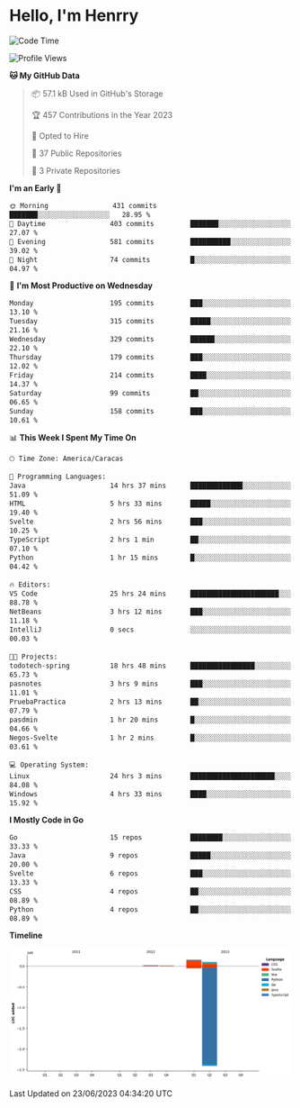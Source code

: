 # Hello, I'm Henrry

<!--START_SECTION:waka-->
![Code Time](http://img.shields.io/badge/Code%20Time-722%20hrs%2041%20mins-blue)

![Profile Views](http://img.shields.io/badge/Profile%20Views-48-blue)

**🐱 My GitHub Data** 

> 📦 57.1 kB Used in GitHub's Storage 
 > 
> 🏆 457 Contributions in the Year 2023
 > 
> 💼 Opted to Hire
 > 
> 📜 37 Public Repositories 
 > 
> 🔑 3 Private Repositories 
 > 
**I'm an Early 🐤** 

```text
🌞 Morning                431 commits         ███████░░░░░░░░░░░░░░░░░░   28.95 % 
🌆 Daytime                403 commits         ███████░░░░░░░░░░░░░░░░░░   27.07 % 
🌃 Evening                581 commits         ██████████░░░░░░░░░░░░░░░   39.02 % 
🌙 Night                  74 commits          █░░░░░░░░░░░░░░░░░░░░░░░░   04.97 % 
```
📅 **I'm Most Productive on Wednesday** 

```text
Monday                   195 commits         ███░░░░░░░░░░░░░░░░░░░░░░   13.10 % 
Tuesday                  315 commits         █████░░░░░░░░░░░░░░░░░░░░   21.16 % 
Wednesday                329 commits         ██████░░░░░░░░░░░░░░░░░░░   22.10 % 
Thursday                 179 commits         ███░░░░░░░░░░░░░░░░░░░░░░   12.02 % 
Friday                   214 commits         ████░░░░░░░░░░░░░░░░░░░░░   14.37 % 
Saturday                 99 commits          ██░░░░░░░░░░░░░░░░░░░░░░░   06.65 % 
Sunday                   158 commits         ███░░░░░░░░░░░░░░░░░░░░░░   10.61 % 
```


📊 **This Week I Spent My Time On** 

```text
🕑︎ Time Zone: America/Caracas

💬 Programming Languages: 
Java                     14 hrs 37 mins      █████████████░░░░░░░░░░░░   51.09 % 
HTML                     5 hrs 33 mins       █████░░░░░░░░░░░░░░░░░░░░   19.40 % 
Svelte                   2 hrs 56 mins       ███░░░░░░░░░░░░░░░░░░░░░░   10.25 % 
TypeScript               2 hrs 1 min         ██░░░░░░░░░░░░░░░░░░░░░░░   07.10 % 
Python                   1 hr 15 mins        █░░░░░░░░░░░░░░░░░░░░░░░░   04.42 % 

🔥 Editors: 
VS Code                  25 hrs 24 mins      ██████████████████████░░░   88.78 % 
NetBeans                 3 hrs 12 mins       ███░░░░░░░░░░░░░░░░░░░░░░   11.18 % 
IntelliJ                 0 secs              ░░░░░░░░░░░░░░░░░░░░░░░░░   00.03 % 

🐱‍💻 Projects: 
todotech-spring          18 hrs 48 mins      ████████████████░░░░░░░░░   65.73 % 
pasnotes                 3 hrs 9 mins        ███░░░░░░░░░░░░░░░░░░░░░░   11.01 % 
PruebaPractica           2 hrs 13 mins       ██░░░░░░░░░░░░░░░░░░░░░░░   07.79 % 
pasdmin                  1 hr 20 mins        █░░░░░░░░░░░░░░░░░░░░░░░░   04.66 % 
Negos-Svelte             1 hr 2 mins         █░░░░░░░░░░░░░░░░░░░░░░░░   03.61 % 

💻 Operating System: 
Linux                    24 hrs 3 mins       █████████████████████░░░░   84.08 % 
Windows                  4 hrs 33 mins       ████░░░░░░░░░░░░░░░░░░░░░   15.92 % 
```

**I Mostly Code in Go** 

```text
Go                       15 repos            ████████░░░░░░░░░░░░░░░░░   33.33 % 
Java                     9 repos             █████░░░░░░░░░░░░░░░░░░░░   20.00 % 
Svelte                   6 repos             ███░░░░░░░░░░░░░░░░░░░░░░   13.33 % 
CSS                      4 repos             ██░░░░░░░░░░░░░░░░░░░░░░░   08.89 % 
Python                   4 repos             ██░░░░░░░░░░░░░░░░░░░░░░░   08.89 % 
```



**Timeline**

![Lines of Code chart](https://raw.githubusercontent.com/hbourgeot/hbourgeot/main/assets/bar_graph.png)


 Last Updated on 23/06/2023 04:34:20 UTC
<!--END_SECTION:waka-->
